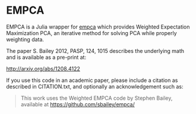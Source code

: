 # EMPCA
EMPCA is a Julia wrapper for [empca](https://github.com/sbailey/empca) which provides  Weighted Expectation Maximization PCA, an iterative method for solving PCA while properly weighting data.

The paper S. Bailey 2012, PASP, 124, 1015 describes the underlying math
and is available as a pre-print at:

http://arxiv.org/abs/1208.4122

If you use this code in an academic paper, please include a citation
as described in CITATION.txt, and optionally an acknowledgement such as:

> This work uses the Weighted EMPCA code by Stephen Bailey,
> available at https://github.com/sbailey/empca/
